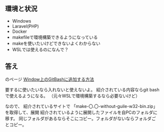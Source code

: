 ## 環境と状況
- Windows
- Laravel(PHP)
- Docker
- makefileで環境構築できるようになっている
- makeを使いたいけどできないよくわからない
- WSLでは使えるのになんで？

## 答え
のページ
[Window上のGitBashに追加する方法](https://gist.github.com/evanwill/0207876c3243bbb6863e65ec5dc3f058)

要するに使いたいなら入れないと使えないよ。
紹介されている内容ならgit bashで使えるようになる。
（元々WSLで環境構築するなら必要ないけど）

なので、
紹介されているサイトで
「make-〇.〇-without-guile-w32-bin.zip」を取得して、展開
紹介されているように展開したファイルを自PCのフォルダに移す。
同じフォルダがあるならそこにコピー。フォルダがないならフォルダごとコピー。
